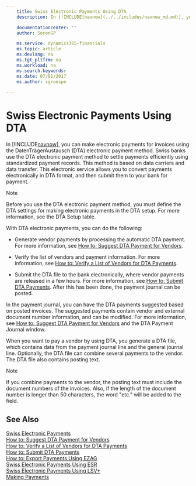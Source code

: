 ```yaml
---
    title: Swiss Electronic Payments Using DTA
    description: In [!INCLUDE[navnow](../../includes/navnow_md.md)], you can make electronic payments for invoices using the DatenTrägerAustausch (DTA) electronic payment method. Swiss banks use the DTA electronic payment method to settle payments efficiently using standardized payment records.

    documentationcenter: ''
    author: SorenGP

    ms.service: dynamics365-financials
    ms.topic: article
    ms.devlang: na
    ms.tgt_pltfrm: na
    ms.workload: na
    ms.search.keywords:
    ms.date: 07/01/2017
    ms.author: sgroespe

---
```

# Swiss Electronic Payments Using DTA
In [!INCLUDE[navnow](../../includes/navnow_md.md)], you can make electronic payments for invoices using the DatenTrägerAustausch (DTA) electronic payment method. Swiss banks use the DTA electronic payment method to settle payments efficiently using standardized payment records. This method is based on data carriers and data transfer. This electronic service allows you to convert payments electronically in DTA format, and then submit them to your bank for payment.  

> [!NOTE]  
>  Before you use the DTA electronic payment method, you must define the DTA settings for making electronic payments in the DTA setup. For more information, see the DTA Setup table.  

With DTA electronic payments, you can do the following:  

- Generate vendor payments by processing the automatic DTA payment. For more information, see [How to: Suggest DTA Payment for Vendors](how-to-suggest-dta-payment-for-vendors.md).  

- Verify the list of vendors and payment information. For more information, see [How to: Verify a List of Vendors for DTA Payments](how-to-verify-a-list-of-vendors-for-dta-payments.md).  

- Submit the DTA file to the bank electronically, where vendor payments are released in a few hours. For more information, see [How to: Submit DTA Payments](how-to-submit-dta-payments.md). After this has been done, the payment journal can be posted.  

In the payment journal, you can have the DTA payments suggested based on posted invoices. The suggested payments contain vendor and external document number information, and can be modified. For more information, see [How to: Suggest DTA Payment for Vendors](how-to-suggest-dta-payment-for-vendors.md) and the DTA Payment Journal window.  

When you want to pay a vendor by using DTA, you generate a DTA file, which contains data from the payment journal line and the general journal line. Optionally, the DTA file can combine several payments to the vendor. The DTA file also contains posting text.  

> [!NOTE]  
>  If you combine payments to the vendor, the posting text must include the document numbers of the invoices. Also, if the length of the document number is longer than 50 characters, the word "etc." will be added to the field.  

## See Also  
 [Swiss Electronic Payments](swiss-electronic-payments.md)   
 [How to: Suggest DTA Payment for Vendors](how-to-suggest-dta-payment-for-vendors.md)   
 [How to: Verify a List of Vendors for DTA Payments](how-to-verify-a-list-of-vendors-for-dta-payments.md)   
 [How to: Submit DTA Payments](how-to-submit-dta-payments.md)   
 [How to: Export Payments Using EZAG](how-to-export-payments-using-ezag.md)   
 [Swiss Electronic Payments Using ESR](swiss-electronic-payments-using-esr.md)   
 [Swiss Electronic Payments Using LSV+](swiss-electronic-payments-using-lsv-.md)  
 [Making Payments](../../payables-make-payments.md) 
